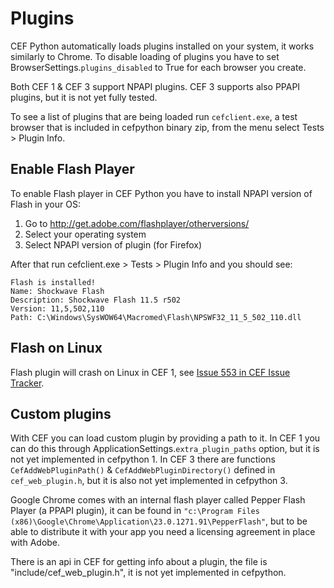 # Plugins #

CEF Python automatically loads plugins installed on your system, it works similarly to Chrome. To disable loading of plugins you have to set BrowserSettings.`plugins_disabled` to True for each browser you create.

Both CEF 1 & CEF 3 support NPAPI plugins. CEF 3 supports also PPAPI plugins, but it is not yet fully tested.

To see a list of plugins that are being loaded run `cefclient.exe`, a test browser that is included in cefpython binary zip, from the menu select Tests > Plugin Info.

## Enable Flash Player ##

To enable Flash player in CEF Python you have to install NPAPI version of Flash in your OS:

  1. Go to http://get.adobe.com/flashplayer/otherversions/
  1. Select your operating system
  1. Select NPAPI version of plugin (for Firefox)

After that run cefclient.exe > Tests > Plugin Info and you should see:

```
Flash is installed!
Name: Shockwave Flash 
Description: Shockwave Flash 11.5 r502 
Version: 11,5,502,110 
Path: C:\Windows\SysWOW64\Macromed\Flash\NPSWF32_11_5_502_110.dll 
```

## Flash on Linux ##

Flash plugin will crash on Linux in CEF 1, see [Issue 553 in CEF Issue Tracker](https://bitbucket.org/chromiumembedded/cef/issues/553/linux-crash-loading-flash-youtube-video).

## Custom plugins ##

With CEF you can load custom plugin by providing a path to it. In CEF 1 you can do this through ApplicationSettings.`extra_plugin_paths` option, but it is not yet implemented in cefpython 1. In CEF 3 there are functions `CefAddWebPluginPath()` & `CefAddWebPluginDirectory()` defined in `cef_web_plugin.h`, but it is also not yet implemented in cefpython 3.

Google Chrome comes with an internal flash player called Pepper Flash Player (a PPAPI plugin), it can be found in `"c:\Program Files (x86)\Google\Chrome\Application\23.0.1271.91\PepperFlash"`, but to be able to distribute it with your app you need a licensing agreement in place with Adobe.

There is an api in CEF for getting info about a plugin, the file is "include/cef\_web\_plugin.h", it is not yet implemented in cefpython.